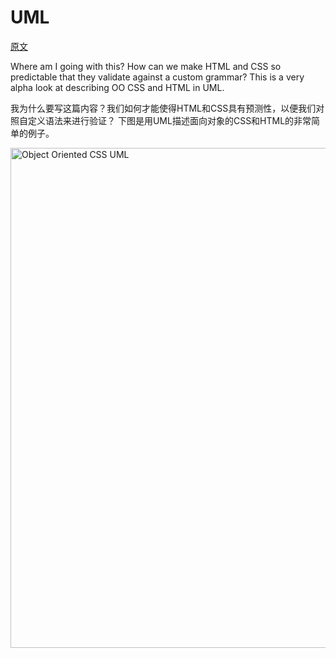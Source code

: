 # UML

[原文](https://github.com/stubbornella/oocss/wiki/UML)

Where am I going with this?  How can we make HTML and CSS so predictable that they validate against a custom grammar? This is a very alpha look at describing OO CSS and HTML in UML.

我为什么要写这篇内容？我们如何才能使得HTML和CSS具有预测性，以便我们对照自定义语法来进行验证？ 下图是用UML描述面向对象的CSS和HTML的非常简单的例子。

<a href="http://www.flickr.com/photos/nicole_hugo/3296789176/" title="Object Oriented CSS UML by Stubbornella (aka Nicole), on Flickr"><img src="http://farm4.static.flickr.com/3336/3296789176_90588ac94a.jpg" width="800" alt="Object Oriented CSS UML" /></a>
